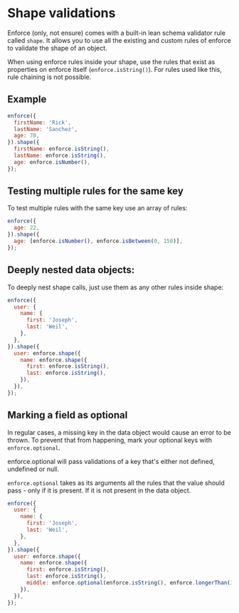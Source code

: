 # Shape validations

Enforce (only, not ensure) comes with a built-in lean schema validator rule called `shape`. It allows you to use all the existing and custom rules of enforce to validate the shape of an object.

When using enforce rules inside your shape, use the rules that exist as properties on enforce itself (`enforce.isString()`). For rules used like this, rule chaining is not possible.

## Example

```js
enforce({
  firstName: 'Rick',
  lastName: 'Sanchez',
  age: 70,
}).shape({
  firstName: enforce.isString(),
  lastName: enforce.isString(),
  age: enforce.isNumber(),
});
```

## Testing multiple rules for the same key

To test multiple rules with the same key use an array of rules:

```js
enforce({
  age: 22,
}).shape({
  age: [enforce.isNumber(), enforce.isBetween(0, 150)],
});
```

## Deeply nested data objects:

To deeply nest shape calls, just use them as any other rules inside shape:

```js
enforce({
  user: {
    name: {
      first: 'Joseph',
      last: 'Weil',
    },
  },
}).shape({
  user: enforce.shape({
    name: enforce.shape({
      first: enforce.isString(),
      last: enforce.isString(),
    }),
  }),
});
```

## Marking a field as optional

In regular cases, a missing key in the data object would cause an error to be thrown. To prevent that from happening, mark your optional keys with `enforce.optional`.

enforce.optional will pass validations of a key that's either not defined, undefined or null.

`enforce.optional` takes as its arguments all the rules that the value should pass - only if it is present. If it is not present in the data object.

```js
enforce({
  user: {
    name: {
      first: 'Joseph',
      last: 'Weil',
    },
  },
}).shape({
  user: enforce.shape({
    name: enforce.shape({
      first: enforce.isString(),
      last: enforce.isString(),
      middle: enforce.optional(enforce.isString(), enforce.longerThan(3)),
    }),
  }),
});
```
